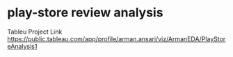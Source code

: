 # play-store review analysis
Tableu Project Link
https://public.tableau.com/app/profile/arman.ansari/viz/ArmanEDA/PlayStoreAnalysis1
